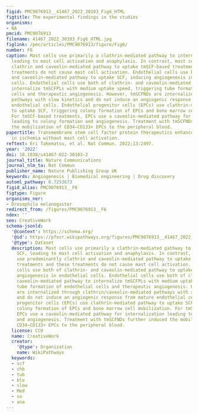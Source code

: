 ```yaml
---
figid: PMC9076913__41467_2022_30103_Fig6_HTML
figtitle: The experimental findings in the studies
organisms:
- NA
pmcid: PMC9076913
filename: 41467_2022_30103_Fig6_HTML.jpg
figlink: /pmc/articles/PMC9076913/figure/Fig6/
number: F6
caption: Mast cells use primarily a clathrin-mediated pathway to internalize SCF,
  leading to mast cell activation and anaphylaxis. In contrast, mast cells use predominantly
  clathrin and caveolin-mediated pathway to uptake tmSCF-based treatments and these
  treatments do not cause mast cell activation. Endothelial cells use both of clathrin-
  and caveolin-mediated pathway to uptake SCF, inducing angiogenesis in endothelial
  cells. Endothelial cells use both of clathrin- and caveolin-mediated pathway to
  internalize tmSCFPLs with medium uptake speed, triggering tube formation of endothelial
  cells and therapeutic angiogenesis. However, tmSCFNDs are internalized through clathrin/caveolin-mediated
  pathways with slow kinetics and do not induce an angiogenic response from mature
  endothelial cells. Endothelial progenitor cells (EPCs) use clathrin-mediated pathway
  to uptake SCF, triggering colony formation of EPCs and bone marrow cell mobilization.
  For tmSCF-based treatments, EPCs use a caveolin-mediated pathway for internalization
  leading to colony formation and angiogenesis. Treatment with tmSCFNDs further induced
  the mobilization of CD34−CD133+ EPCs to the peripheral blood.
papertitle: Transmembrane stem cell factor protein therapeutics enhance revascularization
  in ischemia without mast cell activation.
reftext: Eri Takematsu, et al. Nat Commun. 2022;13:2497.
year: '2022'
doi: 10.1038/s41467-022-30103-2
journal_title: Nature Communications
journal_nlm_ta: Nat Commun
publisher_name: Nature Publishing Group UK
keywords: Angiogenesis | Biomedical engineering | Drug discovery
automl_pathway: 0.7253673
figid_alias: PMC9076913__F6
figtype: Figure
organisms_ner:
- Drosophila melanogaster
redirect_from: /figures/PMC9076913__F6
ndex: ''
seo: CreativeWork
schema-jsonld:
  '@context': https://schema.org/
  '@id': https://pfocr.wikipathways.org/figures/PMC9076913__41467_2022_30103_Fig6_HTML.html
  '@type': Dataset
  description: Mast cells use primarily a clathrin-mediated pathway to internalize
    SCF, leading to mast cell activation and anaphylaxis. In contrast, mast cells
    use predominantly clathrin and caveolin-mediated pathway to uptake tmSCF-based
    treatments and these treatments do not cause mast cell activation. Endothelial
    cells use both of clathrin- and caveolin-mediated pathway to uptake SCF, inducing
    angiogenesis in endothelial cells. Endothelial cells use both of clathrin- and
    caveolin-mediated pathway to internalize tmSCFPLs with medium uptake speed, triggering
    tube formation of endothelial cells and therapeutic angiogenesis. However, tmSCFNDs
    are internalized through clathrin/caveolin-mediated pathways with slow kinetics
    and do not induce an angiogenic response from mature endothelial cells. Endothelial
    progenitor cells (EPCs) use clathrin-mediated pathway to uptake SCF, triggering
    colony formation of EPCs and bone marrow cell mobilization. For tmSCF-based treatments,
    EPCs use a caveolin-mediated pathway for internalization leading to colony formation
    and angiogenesis. Treatment with tmSCFNDs further induced the mobilization of
    CD34−CD133+ EPCs to the peripheral blood.
  license: CC0
  name: CreativeWork
  creator:
    '@type': Organization
    name: WikiPathways
  keywords:
  - scf
  - chb
  - tub
  - blo
  - slow
  - Med
  - so
  - ana
---
```

